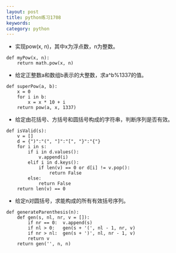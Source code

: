```yaml
---
layout: post
title: python练习1708
keywords:
category: python
---
```


- 实现pow(x, n)，其中x为浮点数，n为整数。

```
def myPow(x, n):
    return math.pow(x, n)
```

- 给定正整数a和数组b表示的大整数，求a^b%1337的值。

```
def superPow(a, b):
    x = 0
    for i in b:
        x = x * 10 + i
    return pow(a, x, 1337)
```

- 给定由花括号、方括号和圆括号构成的字符串，判断序列是否有效。

```
def isValid(s):
    v = []
    d = {")":"(", "]":"[", "}":"{"}
    for i in s:
        if i in d.values():
            v.append(i)
        elif i in d.keys():
            if len(v) == 0 or d[i] != v.pop():
                return False
        else:
            return False
    return len(v) == 0
```

- 给定n对圆括号，求能构成的所有有效括号序列。

```
def generateParenthesis(n):
    def gen(s, nl, nr, v = []):
        if nr == 0:  v.append(s)
        if nl > 0:   gen(s + '(', nl - 1, nr, v)
        if nr > nl:  gen(s + ')', nl, nr - 1, v)
        return v
    return gen('', n, n)
```
